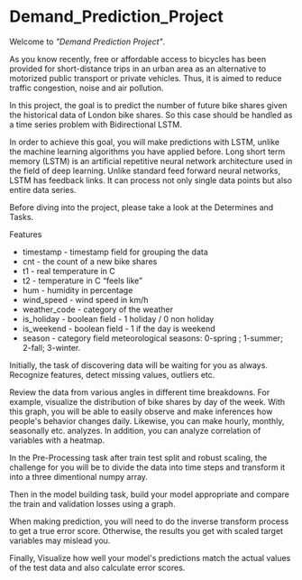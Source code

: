 # Demand_Prediction_Project

Welcome to *"Demand Prediction Project"*. 

As you know recently, free or affordable access to bicycles has been provided for short-distance trips in an urban area as an alternative to motorized public transport or private vehicles. Thus, it is aimed to reduce traffic congestion, noise and air pollution.

In this project, the goal is to predict the number of future bike shares given the historical data of London bike shares. So this case should be handled as a time series problem with Bidirectional LSTM.

In order to achieve this goal, you will make predictions with LSTM, unlike the machine learning algorithms you have applied before. Long short term memory (LSTM) is an artificial repetitive neural network architecture used in the field of deep learning. Unlike standard feed forward neural networks, LSTM has feedback links. It can process not only single data points but also entire data series.

Before diving into the project, please take a look at the Determines and Tasks.

Features
* timestamp - timestamp field for grouping the data
* cnt - the count of a new bike shares
* t1 - real temperature in C
* t2 - temperature in C “feels like”
* hum - humidity in percentage
* wind_speed - wind speed in km/h
* weather_code - category of the weather
* is_holiday - boolean field - 1 holiday / 0 non holiday
* is_weekend - boolean field - 1 if the day is weekend
* season - category field meteorological seasons: 0-spring ; 1-summer; 2-fall; 3-winter.

Initially, the task of discovering data will be waiting for you as always. Recognize features, detect missing values, outliers etc.

Review the data from various angles in different time breakdowns. For example, visualize the distribution of bike shares by day of the week. With this graph, you will be able to easily observe and make inferences how people's behavior changes daily. Likewise, you can make hourly, monthly, seasonally etc. analyzes. In addition, you can analyze correlation of variables with a heatmap.

In the Pre-Processing task after train test split and robust scaling, the challenge for you will be to divide the data into time steps and transform it into a three dimentional numpy array.

Then in the model building task, build your model appropriate and compare the train and validation losses using a graph.

When making prediction, you will need to do the inverse transform process to get a true error score. Otherwise, the results you get with scaled target variables may mislead you.

Finally, Visualize how well your model's predictions match the actual values of the test data and also calculate error scores.

